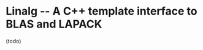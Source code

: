 Linalg -- A C++ template interface to BLAS and LAPACK
=====================================================


(todo)
